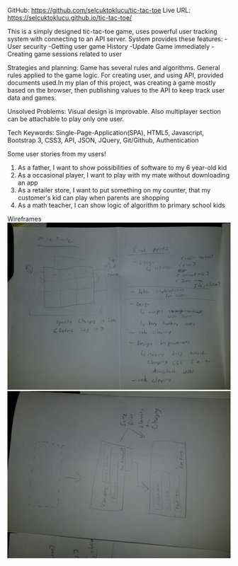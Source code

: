 <!-- Pin your repository on GitHub as a Popular Repository
Complete the repository Description field and Website field with a meaningful sentence description of the application and link to the live URL github image
List technologies used
Document your planning and tell a story about your development process and problem-solving strategy.
List unsolved problems which would be fixed in future iterations.
Link to wireframes and user stories. -->

GitHub: https://github.com/selcuktoklucu/tic-tac-toe
Live URL: https://selcuktoklucu.github.io/tic-tac-toe/

This is a simply designed tic-tac-toe game, uses powerful user tracking system with connecting to an API server.
System provides these features:
-User security
-Getting user game History
-Update Game immediately
-Creating game sessions related to user

Strategies and planning: Game has several rules and algorithms. General rules applied to the game logic. For creating user, and using API, provided documents used.In my plan of this project, was creating a game mostly based on the browser, then publishing values to the API to keep track user data and games.

Unsolved Problems: Visual design is improvable. Also multiplayer section can be attachable to play only one user.

Tech Keywords: Single-Page-Application(SPA), HTML5, Javascript, Bootstrap 3, CSS3, API, JSON, JQuery, Git/Github, Authentication

Some user stories from my users!
1) As a father, I want to show possibilities of software to my 6 year-old kid
2) As a occasional player, I want to play with my mate without downloading an app
3) As a retailer store, I want to put something on my counter, that my customer's kid can play when parents are shopping
4) As a math teacher, I can show logic of algorithm to primary school kids

Wireframes
![Wireframe1](./picturew1.jpg)
![Wireframe2](./picturew2.jpg)
